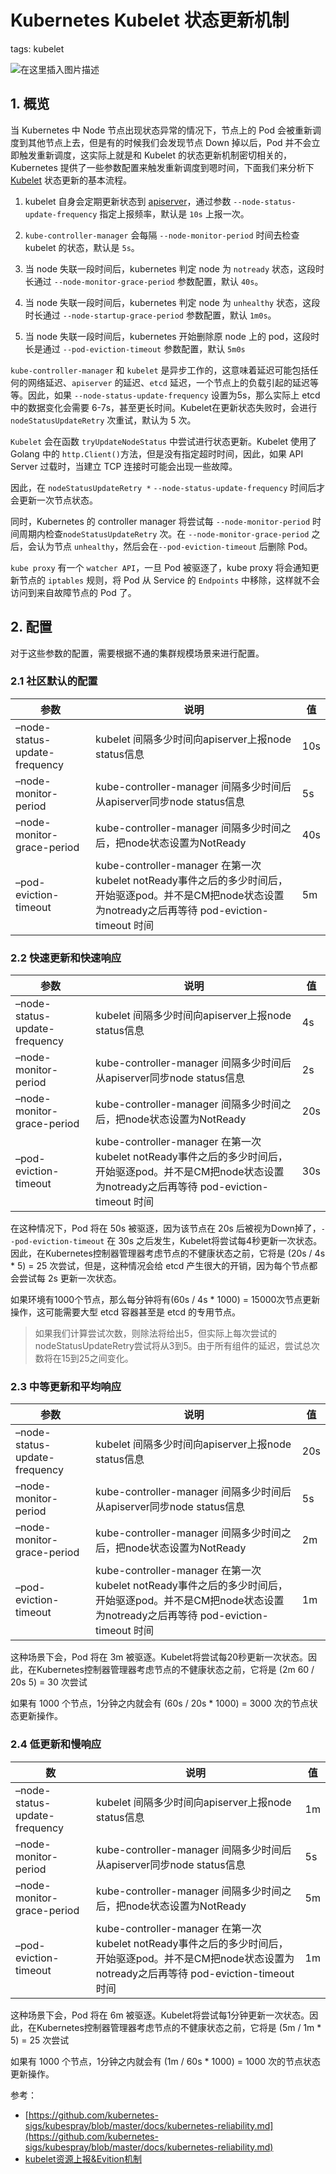 #  Kubernetes Kubelet 状态更新机制
tags: kubelet
<!-- catalog: ~状态更新~ -->


![在这里插入图片描述](https://img-blog.csdnimg.cn/f01686d787a746ef960e4778b6ed7292.png#pic_center)

##  1. 概览
当 Kubernetes 中 Node 节点出现状态异常的情况下，节点上的 Pod 会被重新调度到其他节点上去，但是有的时候我们会发现节点 Down 掉以后，Pod 并不会立即触发重新调度，这实际上就是和 Kubelet 的状态更新机制密切相关的，Kubernetes 提供了一些参数配置来触发重新调度到嗯时间，下面我们来分析下 [Kubelet](https://smoothies.com.cn/kubernetes-docs/%E7%BB%84%E4%BB%B6/Kubelet/) 状态更新的基本流程。

 1. kubelet 自身会定期更新状态到 [apiserver](https://smoothies.com.cn/kubernetes-docs/%E7%BB%84%E4%BB%B6/kubernetes-kube-apiserver.html)，通过参数 `--node-status-update-frequency` 指定上报频率，默认是 `10s` 上报一次。

2. `kube-controller-manager` 会每隔 `--node-monitor-period` 时间去检查 kubelet 的状态，默认是 `5s`。
3. 当 node 失联一段时间后，kubernetes 判定 node 为 `notready` 状态，这段时长通过 `--node-monitor-grace-period` 参数配置，默认 `40s`。
4. 当 node 失联一段时间后，kubernetes 判定 node 为 `unhealthy` 状态，这段时长通过 `--node-startup-grace-period` 参数配置，默认 `1m0s`。
5. 当 node 失联一段时间后，kubernetes 开始删除原 node 上的 pod，这段时长是通过 `--pod-eviction-timeout` 参数配置，默认 `5m0s`


`kube-controller-manager` 和 `kubelet` 是异步工作的，这意味着延迟可能包括任何的网络延迟、`apiserver` 的延迟、`etcd` 延迟，一个节点上的负载引起的延迟等等。因此，如果 `--node-status-update-frequency` 设置为5s，那么实际上 etcd 中的数据变化会需要 6-7s，甚至更长时间。Kubelet在更新状态失败时，会进行 `nodeStatusUpdateRetry` 次重试，默认为 5 次。

`Kubelet` 会在函数 `tryUpdateNodeStatus` 中尝试进行状态更新。Kubelet 使用了 Golang 中的 `http.Client()`方法，但是没有指定超时时间，因此，如果 API Server 过载时，当建立 TCP 连接时可能会出现一些故障。

因此，在 `nodeStatusUpdateRetry *` `--node-status-update-frequency` 时间后才会更新一次节点状态。

同时，Kubernetes 的 controller manager 将尝试每 `--node-monitor-period` 时间周期内检查`nodeStatusUpdateRetry` 次。在 `--node-monitor-grace-period` 之后，会认为节点 `unhealthy`，然后会在`--pod-eviction-timeout` 后删除 Pod。

`kube proxy` 有一个 `watcher API`，一旦 Pod 被驱逐了，kube proxy 将会通知更新节点的 `iptables` 规则，将 Pod 从 Service 的 `Endpoints` 中移除，这样就不会访问到来自故障节点的 Pod 了。

##  2. 配置
对于这些参数的配置，需要根据不通的集群规模场景来进行配置。
###  2.1 社区默认的配置
| 参数                            | 说明                                                                                                                  | 值   |
|-------------------------------|---------------------------------------------------------------------------------------------------------------------|-----|
| –node-status-update-frequency | kubelet 间隔多少时间向apiserver上报node status信息                                                                             | 10s |
| –node-monitor-period          | kube-controller-manager 间隔多少时间后从apiserver同步node status信息                                                            | 5s  |
| –node-monitor-grace-period    | kube-controller-manager 间隔多少时间之后，把node状态设置为NotReady                                                                 | 40s |
| –pod-eviction-timeout         | kube-controller-manager 在第一次kubelet notReady事件之后的多少时间后，开始驱逐pod。并不是CM把node状态设置为notready之后再等待 pod-eviction-timeout 时间 | 5m  |

###  2.2 快速更新和快速响应
| 参数                            | 说明                                                                                                                  | 值   |
|-------------------------------|---------------------------------------------------------------------------------------------------------------------|-----|
| –node-status-update-frequency | kubelet 间隔多少时间向apiserver上报node status信息                                                                             | 4s  |
| –node-monitor-period          | kube-controller-manager 间隔多少时间后从apiserver同步node status信息                                                            | 2s  |
| –node-monitor-grace-period    | kube-controller-manager 间隔多少时间之后，把node状态设置为NotReady                                                                 | 20s |
| –pod-eviction-timeout         | kube-controller-manager 在第一次kubelet notReady事件之后的多少时间后，开始驱逐pod。并不是CM把node状态设置为notready之后再等待 pod-eviction-timeout 时间 | 30s |

在这种情况下，Pod 将在 50s 被驱逐，因为该节点在 20s 后被视为Down掉了，`--pod-eviction-timeout` 在 30s 之后发生，Kubelet将尝试每4秒更新一次状态。因此，在Kubernetes控制器管理器考虑节点的不健康状态之前，它将是 (20s / 4s * 5) = 25 次尝试，但是，这种情况会给 etcd 产生很大的开销，因为每个节点都会尝试每 2s 更新一次状态。

如果环境有1000个节点，那么每分钟将有(60s / 4s * 1000) = 15000次节点更新操作，这可能需要大型 etcd 容器甚至是 etcd 的专用节点。

> 如果我们计算尝试次数，则除法将给出5，但实际上每次尝试的 nodeStatusUpdateRetry尝试将从3到5。由于所有组件的延迟，尝试总次数将在15到25之间变化。

### 2.3 中等更新和平均响应
| 参数                            | 说明                                                                                                                  | 值   |
|-------------------------------|---------------------------------------------------------------------------------------------------------------------|-----|
| –node-status-update-frequency | kubelet 间隔多少时间向apiserver上报node status信息                                                                             | 20s |
| –node-monitor-period          | kube-controller-manager 间隔多少时间后从apiserver同步node status信息                                                            | 5s  |
| –node-monitor-grace-period    | kube-controller-manager 间隔多少时间之后，把node状态设置为NotReady                                                                 | 2m  |
| –pod-eviction-timeout         | kube-controller-manager 在第一次kubelet notReady事件之后的多少时间后，开始驱逐pod。并不是CM把node状态设置为notready之后再等待 pod-eviction-timeout 时间 | 1m  |

这种场景下会，Pod 将在 3m 被驱逐。Kubelet将尝试每20秒更新一次状态。因此，在Kubernetes控制器管理器考虑节点的不健康状态之前，它将是 (2m 60 / 20s 5) = 30 次尝试

如果有 1000 个节点，1分钟之内就会有 (60s / 20s * 1000) = 3000 次的节点状态更新操作。

### 2.4 低更新和慢响应
| 数                             | 说明                                                                                                                  | 值  |
|-------------------------------|---------------------------------------------------------------------------------------------------------------------|----|
| –node-status-update-frequency | kubelet 间隔多少时间向apiserver上报node status信息                                                                             | 1m |
| –node-monitor-period          | kube-controller-manager 间隔多少时间后从apiserver同步node status信息                                                            | 5s |
| –node-monitor-grace-period    | kube-controller-manager 间隔多少时间之后，把node状态设置为NotReady                                                                 | 5m |
| –pod-eviction-timeout         | kube-controller-manager 在第一次kubelet notReady事件之后的多少时间后，开始驱逐pod。并不是CM把node状态设置为notready之后再等待 pod-eviction-timeout 时间 | 1m |

这种场景下会，Pod 将在 6m 被驱逐。Kubelet将尝试每1分钟更新一次状态。因此，在Kubernetes控制器管理器考虑节点的不健康状态之前，它将是 (5m / 1m * 5) = 25 次尝试

如果有 1000 个节点，1分钟之内就会有 (1m / 60s * 1000) = 1000 次的节点状态更新操作。

参考：
- [https://github.com/kubernetes-sigs/kubespray/blob/master/docs/kubernetes-reliability.md](https://github.com/kubernetes-sigs/kubespray/blob/master/docs/kubernetes-reliability.md)
- [kubelet资源上报&Evition机制](https://github.com/Kevin-fqh/learning-k8s-source-code/blob/master/kubelet/%2805%29kubelet%E8%B5%84%E6%BA%90%E4%B8%8A%E6%8A%A5&Evition%E6%9C%BA%E5%88%B6.md)
